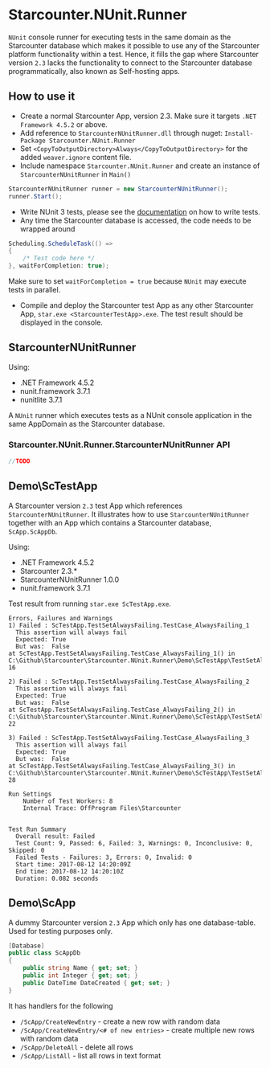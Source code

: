 # Starcounter.NUnit.Runner
`NUnit` console runner for executing tests in the same domain as the Starcounter database which makes it possible to use any of the Starcounter platform functionality within a test. Hence, it fills the gap where Starcounter version `2.3` lacks the functionality to connect to the Starcounter database programmatically, also known as Self-hosting apps. 

## How to use it
* Create a normal Starcounter App, version 2.3. Make sure it targets `.NET Framework 4.5.2` or above.
* Add reference to `StarcounterNUnitRunner.dll` through nuget: `Install-Package Starcounter.NUnit.Runner`
* Set `<CopyToOutputDirectory>Always</CopyToOutputDirectory>` for the added `weaver.ignore` content file. 
* Include namespace `Starcounter.NUnit.Runner` and create an instance of `StarcounterNUnitRunner` in `Main()`
```c#
StarcounterNUnitRunner runner = new StarcounterNUnitRunner();
runner.Start();
```
* Write NUnit 3 tests, please see the [documentation](https://github.com/nunit/docs/wiki) on how to write tests.
* Any time the Starcounter database is accessed, the code needs to be wrapped around 
```c#
Scheduling.ScheduleTask(() => 
{ 
    /* Test code here */
}, waitForCompletion: true);
```
Make sure to set `waitForCompletion = true` because `NUnit` may execute tests in parallel.
* Compile and deploy the Starcounter test App as any other Starcounter App, `star.exe <StarcounterTestApp>.exe`. The test result should be displayed in the console.

## StarcounterNUnitRunner
Using:
* .NET Framework 4.5.2
* nunit.framework 3.7.1
* nunitlite 3.7.1

A `NUnit` runner which executes tests as a NUnit console application in the same AppDomain as the Starcounter database. 

### Starcounter.NUnit.Runner.StarcounterNUnitRunner API
```c#
//TODO
```

## Demo\ScTestApp
A Starcounter version `2.3` test App which references `StarcounterNUnitRunner`. It illustrates how to use `StarcounterNUnitRunner` together with an App which contains a Starcounter database, `ScApp.ScAppDb`.

Using:
* .NET Framework 4.5.2
* Starcounter 2.3.*
* StarcounterNUnitRunner 1.0.0
* nunit.framework 3.7.1

Test result from running `star.exe ScTestApp.exe`.
```
Errors, Failures and Warnings
1) Failed : ScTestApp.TestSetAlwaysFailing.TestCase_AlwaysFailing_1
  This assertion will always fail
  Expected: True
  But was:  False
at ScTestApp.TestSetAlwaysFailing.TestCase_AlwaysFailing_1() in C:\Github\Starcounter\Starcounter.NUnit.Runner\Demo\ScTestApp\TestSetAlwaysFailing.cs:line 16

2) Failed : ScTestApp.TestSetAlwaysFailing.TestCase_AlwaysFailing_2
  This assertion will always fail
  Expected: True
  But was:  False
at ScTestApp.TestSetAlwaysFailing.TestCase_AlwaysFailing_2() in C:\Github\Starcounter\Starcounter.NUnit.Runner\Demo\ScTestApp\TestSetAlwaysFailing.cs:line 22

3) Failed : ScTestApp.TestSetAlwaysFailing.TestCase_AlwaysFailing_3
  This assertion will always fail
  Expected: True
  But was:  False
at ScTestApp.TestSetAlwaysFailing.TestCase_AlwaysFailing_3() in C:\Github\Starcounter\Starcounter.NUnit.Runner\Demo\ScTestApp\TestSetAlwaysFailing.cs:line 28

Run Settings
    Number of Test Workers: 8
    Internal Trace: OffProgram Files\Starcounter


Test Run Summary
  Overall result: Failed
  Test Count: 9, Passed: 6, Failed: 3, Warnings: 0, Inconclusive: 0, Skipped: 0
  Failed Tests - Failures: 3, Errors: 0, Invalid: 0
  Start time: 2017-08-12 14:20:09Z
  End time: 2017-08-12 14:20:10Z
  Duration: 0.082 seconds
```

## Demo\ScApp
A dummy Starcounter version `2.3` App which only has one database-table. Used for testing purposes only.
```c#
[Database]
public class ScAppDb
{
    public string Name { get; set; }
    public int Integer { get; set; }
    public DateTime DateCreated { get; set; }
}
```

It has handlers for the following
* `/ScApp/CreateNewEntry` - create a new row with random data
* `/ScApp/CreateNewEntry/<# of new entries>` - create multiple new rows with random data
* `/ScApp/DeleteAll` - delete all rows
* `/ScApp/ListAll` - list all rows in text format